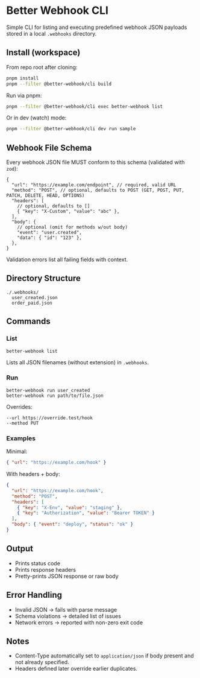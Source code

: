 # Better Webhook CLI

Simple CLI for listing and executing predefined webhook JSON payloads stored in a local `.webhooks` directory.

## Install (workspace)

From repo root after cloning:

```bash
pnpm install
pnpm --filter @better-webhook/cli build
```

Run via pnpm:

```bash
pnpm --filter @better-webhook/cli exec better-webhook list
```

Or in dev (watch) mode:

```bash
pnpm --filter @better-webhook/cli dev run sample
```

## Webhook File Schema

Every webhook JSON file MUST conform to this schema (validated with `zod`):

```jsonc
{
  "url": "https://example.com/endpoint", // required, valid URL
  "method": "POST", // optional, defaults to POST (GET, POST, PUT, PATCH, DELETE, HEAD, OPTIONS)
  "headers": [
    // optional, defaults to []
    { "key": "X-Custom", "value": "abc" },
  ],
  "body": {
    // optional (omit for methods w/out body)
    "event": "user.created",
    "data": { "id": "123" },
  },
}
```

Validation errors list all failing fields with context.

## Directory Structure

```
./.webhooks/
  user_created.json
  order_paid.json
```

## Commands

### List

```
better-webhook list
```

Lists all JSON filenames (without extension) in `.webhooks`.

### Run

```
better-webhook run user_created
better-webhook run path/to/file.json
```

Overrides:

```
--url https://override.test/hook
--method PUT
```

### Examples

Minimal:

```json
{ "url": "https://example.com/hook" }
```

With headers + body:

```json
{
  "url": "https://example.com/hook",
  "method": "POST",
  "headers": [
    { "key": "X-Env", "value": "staging" },
    { "key": "Authorization", "value": "Bearer TOKEN" }
  ],
  "body": { "event": "deploy", "status": "ok" }
}
```

## Output

- Prints status code
- Prints response headers
- Pretty-prints JSON response or raw body

## Error Handling

- Invalid JSON -> fails with parse message
- Schema violations -> detailed list of issues
- Network errors -> reported with non-zero exit code

## Notes

- Content-Type automatically set to `application/json` if body present and not already specified.
- Headers defined later override earlier duplicates.

